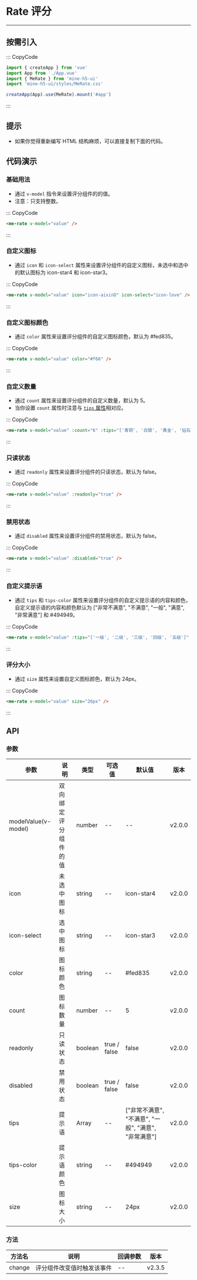 # Rate 评分

---

## 按需引入

::: CopyCode

```ts
import { createApp } from 'vue'
import App from './App.vue'
import { MeRate } from 'mine-h5-ui'
import 'mine-h5-ui/styles/MeRate.css'

createApp(App).use(MeRate).mount('#app')
```

:::

## 提示

- 如果你觉得重新编写 HTML 结构麻烦，可以直接复制下面的代码。

## 代码演示

### 基础用法

- 通过 `v-model` 指令来设置评分组件的的值。
- 注意：只支持整数。

::: CopyCode

```html
<me-rate v-model="value" />
```

:::

### 自定义图标

- 通过 `icon` 和 `icon-select` 属性来设置评分组件的自定义图标，未选中和选中的默认图标为 icon-star4 和 icon-star3。

::: CopyCode

```html
<me-rate v-model="value" icon="icon-aixinD" icon-select="icon-love" />
```

:::

### 自定义图标颜色

- 通过 `color` 属性来设置评分组件的自定义图标颜色，默认为 #fed835。

::: CopyCode

```html
<me-rate v-model="value" color="#f66" />
```

:::

### 自定义数量

- 通过 `count` 属性来设置评分组件的自定义数量，默认为 5。
- 当你设置 `count` 属性时注意与 [`tips` 属性](#tips)相对应。

::: CopyCode

```html
<me-rate v-model="value" :count="6" :tips="['青铜', '白银', '黄金', '钻石', '王者', '无敌']" />
```

:::

### 只读状态

- 通过 `readonly` 属性来设置评分组件的只读状态，默认为 false。

::: CopyCode

```html
<me-rate v-model="value" :readonly="true" />
```

:::

### 禁用状态

- 通过 `disabled` 属性来设置评分组件的禁用状态，默认为 false。

::: CopyCode

```html
<me-rate v-model="value" :disabled="true" />
```

:::

### 自定义提示语

- 通过 `tips` 和 `tips-color` 属性来设置评分组件的自定义提示语的内容和颜色，自定义提示语的内容和颜色默认为 ["非常不满意", "不满意", "一般", "满意", "非常满意"] 和 #494949。

::: CopyCode

```html
<me-rate v-model="value" :tips="['一级', '二级', '三级', '四级', '五级']" tips-color="#f60" />
```

:::

### 评分大小

- 通过 `size` 属性来设置自定义图标颜色，默认为 24px。

::: CopyCode

```html
<me-rate v-model="value" size="26px" />
```

:::

## API

### 参数

| 参数                | 说明                 | 类型    | 可选值       | 默认值                                               | 版本   |
| ------------------- | -------------------- | ------- | ------------ | ---------------------------------------------------- | ------ |
| modelValue(v-model) | 双向绑定评分组件的值 | number  | --           | --                                                   | v2.0.0 |
| icon                | 未选中图标           | string  | --           | icon-star4                                           | v2.0.0 |
| icon-select         | 选中图标             | string  | --           | icon-star3                                           | v2.0.0 |
| color               | 图标颜色             | string  | --           | #fed835                                              | v2.0.0 |
| count               | 图标数量             | number  | --           | 5                                                    | v2.0.0 |
| readonly            | 只读状态             | boolean | true / false | false                                                | v2.0.0 |
| disabled            | 禁用状态             | boolean | true / false | false                                                | v2.0.0 |
| tips                | 提示语               | Array   | --           | ["非常不满意", "不满意", "一般", "满意", "非常满意"] | v2.0.0 |
| tips-color          | 提示语颜色           | string  | --           | #494949                                              | v2.0.0 |
| size                | 图标大小             | string  | --           | 24px                                                 | v2.0.0 |

### 方法

| 方法名 | 说明                       | 回调参数 | 版本   |
| ------ | -------------------------- | -------- | ------ |
| change | 评分组件改变值时触发该事件 | --       | v2.3.5 |
